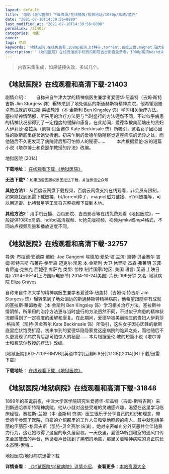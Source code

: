 ```yaml
---
layout: default
title: '电影《地狱医院》下载资源/在线播放/视频地址/1080p/高清/蓝光'
date: "2021-07-10T14:39:56+0800"
last_modified_at: "2021-07-10T14:39:56+0800"
permalink: /21403/
categories: 电影
cover:
tags: 电影
keywords: '地狱医院,在线免费看,1080p高清,bt种子,torrent,百度云盘,magnet,磁力链,迅雷下载资源'
description: '《地狱医院》在线云播放手机西瓜影院吉吉影音免费看，1080p高清bd/hd未删减完整版和tc抢先枪版，mkv/mp4格式，附带bt/torrent种子、magnet/磁力链、百度云盘、网盘资源迅雷下载链接'
---
```


>内容采集生成，如果链接失效，多试几个。


## 《地狱医院》在线观看和高清下载-21403

剧情介绍：　　自称来自牛津大学的精神病医生兼学者爱德华·纽盖特（吉姆·斯特吉斯 Jim Sturgess 饰）辗转来到了地处偏远的斯通赫斯特精神病院，他希望跟随卓有成就的塞拉斯·莱姆教授（本·金斯利 Ben Kingsley 饰）学习相关治疗方法。塞拉斯神情阴郁，所采用的治疗方法更与当时盛行的方法迥然不同，不过似乎病患的精神状况都得到了一定程度的缓解和康复。在此期间，爱德华被美丽端庄的贵妇人伊莉莎·格拉芙（凯特·贝金赛尔 Kate Beckinsale 饰）所吸引，这名女子因心因性的歇斯底里症状饱受折磨。初来乍到的爱德华隐隐察觉这座病院的诡异之处，而他随后不久更发现了病院背后那可怕惊人的秘密……  　　本片根据爱伦·坡的短篇小说《塔尔博士和费瑟尔教授的疗法》改编。


地狱医院 (2014)

**下载地址**： [在线观看下载 《地狱医院》](https://www.btbtdy.me/btdy/dy1294.html) 


**无法下载?**：`如果迅雷因版权原因无法下载，关注微信公众号 `

**其他方法1**：从百度云网盘下载视频，百度云网盘支持在线观看，非会员有限制，如果能找到迅雷下载链接、bt/torrent种子、magnet磁力链接、e2dk链接等，可以用迅雷、比特彗星等工具将完整视频下载到本地。

**其他方法2**：用手机云播、西瓜影院、吉吉影音等在线免费观看《地狱医院》，一般提供1080p高清、hd/bd高清视频、tc抢先版视频，视频为mkv或mp4格式，不同站点视频质量和播放速度不同。


## 《地狱医院》在线观看和高清下载-32757

导演: 布拉德·安德森 编剧: Joe Gangemi 埃德加·爱伦·坡 主演: 凯特·贝金赛尔 吉姆·斯特吉斯 布莱丹·格里森 迈克尔·凯恩 本·金斯利 大卫·休里斯 杰森·弗莱明 苏菲·肯尼迪·克拉克 西妮德·库萨克 类型: 惊悚 制片国家/地区: 美国 语言: 英语 上映日期: 2014-06-14(上海国际电影节) 2014-10-24(美国) 片长: 109分钟 又名: 地狱病院 Eliza Graves

自称来自牛津大学的精神病医生兼学者爱德华·纽盖特（吉姆·斯特吉斯 Jim Sturgess 饰）辗转来到了地处偏远的斯通赫斯特精神病院，他希望跟随卓有成就的塞拉斯·莱姆教授（本·金斯利 Ben Kingsley 饰）学习相关治疗方法。塞拉斯神情阴郁，所采用的治疗方法更与当时盛行的方法迥然不同，不过似乎病患的精神状况都得到了一定程度的缓解和康复。在此期间，爱德华被美丽端庄的贵妇人伊莉莎·格拉芙（凯特·贝金赛尔 Kate Beckinsale 饰）所吸引，这名女子因心因性的歇斯底里症状饱受折磨。初来乍到的爱德华隐隐察觉这座病院的诡异之处，而他随后不久更发现了病院背后那可怕惊人的秘密…… 本片根据爱伦·坡的短篇小说《塔尔博士和费瑟尔教授的疗法》改编。


[地狱医院][BD-720P-RMVB][英语中字][豆瓣6.9分][1.1GB][2014][BT下载/迅雷下载]

**下载地址**： [在线观看下载 《地狱医院》](https://www.btdx8.com/torrent/stonehearst_asylum_2014.html) 


## 《地狱医院/地狱病院》在线观看和高清下载-31848

1899年的圣诞前夜，牛津大学医学院研究生爱德华-纽盖特（吉姆-斯特吉斯）来到斯通哈李斯特精神病院。他从小就对这些受难的灵魂感兴趣，渴望在这里学习临床经验。赛拉斯-兰姆（本-金斯利 饰演）医生很乐于分享自己的知识和理念，带爱德华参观了医院，自豪的介绍那里的工作人员和受他照顾的病人。其中就包括美丽的伊丽莎-格雷夫斯（凯特-贝金赛尔 饰演），她对亲密举止分外厌恶并会伴随暴力行为，这让她取得了这里的永久居留权。一天夜里，爱德华听到寝室的通风口传来金属敲击的声音，他循着声音找到了黑暗的地窖，那里关着精神病院的真正院长本杰明-索特…


地狱医院/地狱病院迅雷下载

**详情查看**： [《地狱医院/地狱病院》详情介绍](/movie/31848/)， **查看更多**：[本站资源大全](/movie/t/all/)

